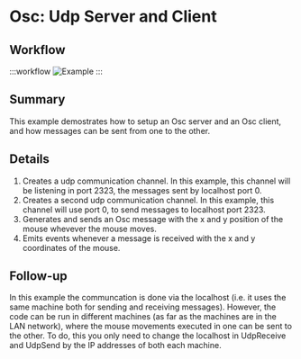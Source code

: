 # Osc: Udp Server and Client

## Workflow

:::workflow
![Example](~/workflows/examples.starter/Osc/UDPSendAndReceive/UDPSendAndReceive.bonsai)
:::

## Summary
This example demostrates how to setup an Osc server and an Osc client, and how messages can be sent from one to the other. 

## Details
1. Creates a udp communication channel. In this example, this channel will be listening in port 2323, the messages sent by localhost port 0.
2. Creates a second udp communication channel. In this example, this channel will use port 0, to send messages to localhost port 2323.
3. Generates and sends an Osc message with the x and y position of the mouse whevever the mouse moves. 
4. Emits events whenever a message is received with the x and y coordinates of the mouse.

## Follow-up
In this example the communcation is done via the localhost (i.e. it uses the same machine both for sending and receiving messages). However, the code can be run in different machines (as far as the machines are in the LAN network), where the mouse movements executed in one can be sent to the other. To do, this you only need to change the localhost in UdpReceive and UdpSend by the IP addresses of both each machine.


